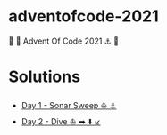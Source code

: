# adventofcode-2021
:christmas_tree: :santa: Advent Of Code 2021 :anchor: :ship:

# Solutions

* [Day 1 - Sonar Sweep :boat: :anchor:](day1-sonar-sweep)
* [Day 2 - Dive :boat: :arrow_right: :arrow_down: :arrow_lower_left:](day2-dive)